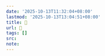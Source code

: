 ```yaml
---
date: '2025-10-13T11:32:04+08:00'
lastmod: '2025-10-13T13:04:51+08:00'
title: 󰫧
url: 󰫧
tags: []
src:
note:
---
```

